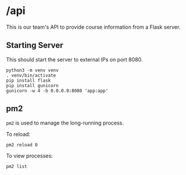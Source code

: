 # /api

This is our team's API to provide course information from a Flask server.

## Starting Server

This should start the server to external IPs on port 8080.

```
python3 -m venv venv
. venv/bin/activate
pip install flask
pip install gunicorn
gunicorn -w 4 -b 0.0.0.0:8080 'app:app'
```

## pm2

`pm2` is used to manage the long-running process.

To reload:
```
pm2 reload 0
```

To view processes:
```
pm2 list
```
